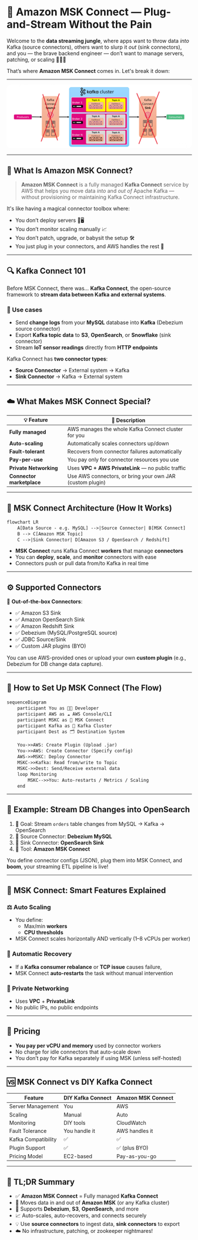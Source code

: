 # 🔌 Amazon MSK Connect — Plug-and-Stream Without the Pain

Welcome to the **data streaming jungle**, where apps want to throw data _into_ Kafka (source connectors), others want to slurp it _out_ (sink connectors), and you — the brave backend engineer — don’t want to manage servers, patching, or scaling 🧑‍💻💥

That’s where **Amazon MSK Connect** comes in. Let's break it down:

---

<div style="text-align: center;">
    <img style="border-radius: 10px;" src="images/msk-connect.png" alt="msk-connect" />
</div>

---

## 📖 What Is Amazon MSK Connect?

> **Amazon MSK Connect** is a fully managed **Kafka Connect** service by AWS that helps you move data _into_ and _out of_ Apache Kafka — without provisioning or maintaining Kafka Connect infrastructure.

It's like having a magical connector toolbox where:

- You don’t deploy servers 🚫🖥️
- You don’t monitor scaling manually 📈
- You don’t patch, upgrade, or babysit the setup 🛠️
- You just plug in your connectors, and AWS handles the rest 🤝

---

## 🔍 Kafka Connect 101

Before MSK Connect, there was… **Kafka Connect**, the open-source framework to **stream data between Kafka and external systems**.

### 🎯 Use cases

- Send **change logs** from your **MySQL** database into **Kafka** (Debezium source connector)
- Export **Kafka topic data** to **S3**, **OpenSearch**, or **Snowflake** (sink connector)
- Stream **IoT sensor readings** directly from **HTTP endpoints**

Kafka Connect has **two connector types**:

- **Source Connector** → External system → Kafka
- **Sink Connector** → Kafka → External system

---

## ☁️ What Makes MSK Connect Special?

| 💡 Feature                | 🧠 Description                                            |
| ------------------------- | --------------------------------------------------------- |
| **Fully managed**         | AWS manages the whole Kafka Connect cluster for you       |
| **Auto-scaling**          | Automatically scales connectors up/down                   |
| **Fault-tolerant**        | Recovers from connector failures automatically            |
| **Pay-per-use**           | You pay only for connector resources you use              |
| **Private Networking**    | Uses **VPC + AWS PrivateLink** — no public traffic        |
| **Connector marketplace** | Use AWS connectors, or bring your own JAR (custom plugin) |

---

## 🧱 MSK Connect Architecture (How It Works)

```mermaid
flowchart LR
    A[Data Source - e.g. MySQL] -->|Source Connector| B[MSK Connect]
    B --> C[Amazon MSK Topic]
    C -->|Sink Connector| D[Amazon S3 / OpenSearch / Redshift]
```

- **MSK Connect** runs Kafka Connect **workers** that manage **connectors**
- You can **deploy**, **scale**, and **monitor** connectors with ease
- Connectors push or pull data from/to Kafka in real time

---

## ⚙️ Supported Connectors

🎒 **Out-of-the-box Connectors**:

- ✅ Amazon S3 Sink
- ✅ Amazon OpenSearch Sink
- ✅ Amazon Redshift Sink
- ✅ Debezium (MySQL/PostgreSQL source)
- ✅ JDBC Source/Sink
- ✅ Custom JAR plugins (BYO)

You can use AWS-provided ones or upload your own **custom plugin** (e.g., Debezium for DB change data capture).

---

## 🚀 How to Set Up MSK Connect (The Flow)

```mermaid
sequenceDiagram
    participant You as 🧑‍💻 Developer
    participant AWS as ☁️ AWS Console/CLI
    participant MSKC as 🧠 MSK Connect
    participant Kafka as 🧃 Kafka Cluster
    participant Dest as 🗂️ Destination System

    You->>AWS: Create Plugin (Upload .jar)
    You->>AWS: Create Connector (Specify config)
    AWS->>MSKC: Deploy Connector
    MSKC->>Kafka: Read from/write to Topic
    MSKC->>Dest: Send/Receive external data
    loop Monitoring
        MSKC-->>You: Auto-restarts / Metrics / Scaling
    end
```

---

## 🧪 Example: Stream DB Changes into OpenSearch

1. 🎯 Goal: Stream `orders` table changes from MySQL → Kafka → OpenSearch
2. 🧩 Source Connector: **Debezium MySQL**
3. 🧩 Sink Connector: **OpenSearch Sink**
4. 🧰 Tool: **Amazon MSK Connect**

You define connector configs (JSON), plug them into MSK Connect, and **boom**, your streaming ETL pipeline is live!

---

## 🧠 MSK Connect: Smart Features Explained

### ⚖️ Auto Scaling

- You define:
  - Max/min **workers**
  - **CPU thresholds**
- MSK Connect scales horizontally AND vertically (1–8 vCPUs per worker)

### 🧼 Automatic Recovery

- If a **Kafka consumer rebalance** or **TCP issue** causes failure,
- MSK Connect **auto-restarts** the task without manual intervention

### 🔐 Private Networking

- Uses **VPC** + **PrivateLink**
- No public IPs, no public endpoints

---

## 💸 Pricing

- **You pay per vCPU and memory** used by connector workers
- No charge for idle connectors that auto-scale down
- You don’t pay for Kafka separately if using MSK (unless self-hosted)

---

## 🆚 MSK Connect vs DIY Kafka Connect

| Feature             | DIY Kafka Connect | Amazon MSK Connect |
| ------------------- | ----------------- | ------------------ |
| Server Management   | You               | AWS                |
| Scaling             | Manual            | Auto               |
| Monitoring          | DIY tools         | CloudWatch         |
| Fault Tolerance     | You handle it     | AWS handles it     |
| Kafka Compatibility | ✅                | ✅                 |
| Plugin Support      | ✅                | ✅ (plus BYO)      |
| Pricing Model       | EC2-based         | Pay-as-you-go      |

---

## 🧠 TL;DR Summary

- ✅ **Amazon MSK Connect** = Fully managed **Kafka Connect**
- 🔌 Moves data in and out of **Amazon MSK** (or any Kafka cluster)
- 🧩 Supports **Debezium**, **S3**, **OpenSearch**, and more
- 📈 Auto-scales, auto-recovers, and connects securely
- 💡 Use **source connectors** to ingest data, **sink connectors** to export
- ☁️ No infrastructure, patching, or zookeeper nightmares!
